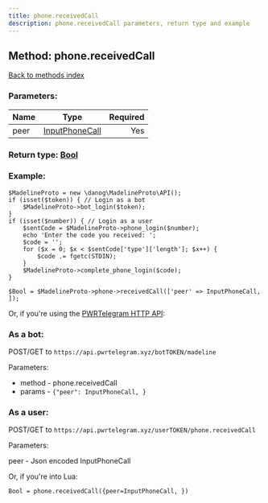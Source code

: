 ```yaml
---
title: phone.receivedCall
description: phone.receivedCall parameters, return type and example
---
```

## Method: phone.receivedCall  
[Back to methods index](index.md)


### Parameters:

| Name     |    Type       | Required |
|----------|:-------------:|---------:|
|peer|[InputPhoneCall](../types/InputPhoneCall.md) | Yes|


### Return type: [Bool](../types/Bool.md)

### Example:


```
$MadelineProto = new \danog\MadelineProto\API();
if (isset($token)) { // Login as a bot
    $MadelineProto->bot_login($token);
}
if (isset($number)) { // Login as a user
    $sentCode = $MadelineProto->phone_login($number);
    echo 'Enter the code you received: ';
    $code = '';
    for ($x = 0; $x < $sentCode['type']['length']; $x++) {
        $code .= fgetc(STDIN);
    }
    $MadelineProto->complete_phone_login($code);
}

$Bool = $MadelineProto->phone->receivedCall(['peer' => InputPhoneCall, ]);
```

Or, if you're using the [PWRTelegram HTTP API](https://pwrtelegram.xyz):

### As a bot:

POST/GET to `https://api.pwrtelegram.xyz/botTOKEN/madeline`

Parameters:

* method - phone.receivedCall
* params - `{"peer": InputPhoneCall, }`



### As a user:

POST/GET to `https://api.pwrtelegram.xyz/userTOKEN/phone.receivedCall`

Parameters:

peer - Json encoded InputPhoneCall



Or, if you're into Lua:

```
Bool = phone.receivedCall({peer=InputPhoneCall, })
```

